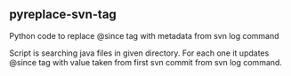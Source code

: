 ## pyreplace-svn-tag

Python code to replace @since tag with metadata from svn log command

Script is searching java files in given directory. For each one it updates @since tag with value taken from first svn commit from svn log command.
